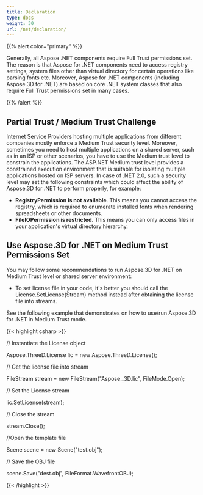 ```yaml
---
title: Declaration
type: docs
weight: 30
url: /net/declaration/
---
```


{{% alert color="primary" %}} 

Generally, all Aspose .NET components require Full Trust permissions set. The reason is that Aspose for .NET components need to access registry settings, system files other than virtual directory for certain operations like parsing fonts etc. Moreover, Aspose for .NET components (including Aspose.3D for .NET) are based on core .NET system classes that also require Full Trust permissions set in many cases.

{{% /alert %}} 
## **Partial Trust / Medium Trust Challenge**
Internet Service Providers hosting multiple applications from different companies mostly enforce a Medium Trust security level. Moreover, sometimes you need to host multiple applications on a shared server, such as in an ISP or other scenarios, you have to use the Medium trust level to constrain the applications. The ASP.NET Medium trust level provides a constrained execution environment that is suitable for isolating multiple applications hosted on ISP servers. In case of .NET 2.0, such a security level may set the following constraints which could affect the ability of Aspose.3D for .NET to perform properly, for example:

- **RegistryPermission is not available**. This means you cannot access the registry, which is required to enumerate installed fonts when rendering spreadsheets or other documents.
- **FileIOPermission is restricted**. This means you can only access files in your application's virtual directory hierarchy.
## **Use Aspose.3D for .NET on Medium Trust Permissions Set**
You may follow some recommendations to run Aspose.3D for .NET on Medium Trust level or shared server environment:

- To set license file in your code, it's better you should call the License.SetLicense(Stream) method instead after obtaining the license file into streams.

See the following example that demonstrates on how to use/run Aspose.3D for .NET in Medium Trust mode.

{{< highlight csharp >}}

 // Instantiate the License object

Aspose.ThreeD.License lic = new Aspose.ThreeD.License();

// Get the license file into stream

FileStream stream = new FileStream("Aspose._3D.lic", FileMode.Open);

// Set the License stream

lic.SetLicense(stream);

// Close the stream

stream.Close();

//Open the template file

Scene scene = new Scene("test.obj");

// Save the OBJ file

scene.Save("dest.obj", FileFormat.WavefrontOBJ);



{{< /highlight >}}





